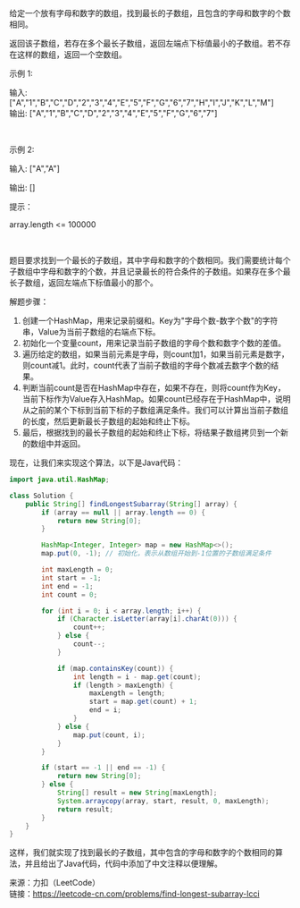 给定一个放有字母和数字的数组，找到最长的子数组，且包含的字母和数字的个数相同。                                 

返回该子数组，若存在多个最长子数组，返回左端点下标值最小的子数组。若不存在这样的数组，返回一个空数组。                                  

示例 1:                                

输入: ["A","1","B","C","D","2","3","4","E","5","F","G","6","7","H","I","J","K","L","M"]                           
输出: ["A","1","B","C","D","2","3","4","E","5","F","G","6","7"]            

​                                   

示例 2:                                

输入: ["A","A"]                             

输出: []                               

提示：                              

array.length <= 100000               

​                                 



题目要求找到一个最长的子数组，其中字母和数字的个数相同。我们需要统计每个子数组中字母和数字的个数，并且记录最长的符合条件的子数组。如果存在多个最长子数组，返回左端点下标值最小的那个。

解题步骤：
1. 创建一个HashMap，用来记录前缀和。Key为"字母个数-数字个数"的字符串，Value为当前子数组的右端点下标。
2. 初始化一个变量count，用来记录当前子数组的字母个数和数字个数的差值。
3. 遍历给定的数组，如果当前元素是字母，则count加1，如果当前元素是数字，则count减1。此时，count代表了当前子数组的字母个数减去数字个数的结果。
4. 判断当前count是否在HashMap中存在，如果不存在，则将count作为Key，当前下标作为Value存入HashMap。如果count已经存在于HashMap中，说明从之前的某个下标到当前下标的子数组满足条件。我们可以计算出当前子数组的长度，然后更新最长子数组的起始和终止下标。
5. 最后，根据找到的最长子数组的起始和终止下标，将结果子数组拷贝到一个新的数组中并返回。

现在，让我们来实现这个算法，以下是Java代码：

```java
import java.util.HashMap;

class Solution {
    public String[] findLongestSubarray(String[] array) {
        if (array == null || array.length == 0) {
            return new String[0];
        }

        HashMap<Integer, Integer> map = new HashMap<>();
        map.put(0, -1); // 初始化，表示从数组开始到-1位置的子数组满足条件

        int maxLength = 0;
        int start = -1;
        int end = -1;
        int count = 0;

        for (int i = 0; i < array.length; i++) {
            if (Character.isLetter(array[i].charAt(0))) {
                count++;
            } else {
                count--;
            }

            if (map.containsKey(count)) {
                int length = i - map.get(count);
                if (length > maxLength) {
                    maxLength = length;
                    start = map.get(count) + 1;
                    end = i;
                }
            } else {
                map.put(count, i);
            }
        }

        if (start == -1 || end == -1) {
            return new String[0];
        } else {
            String[] result = new String[maxLength];
            System.arraycopy(array, start, result, 0, maxLength);
            return result;
        }
    }
}
```

这样，我们就实现了找到最长的子数组，其中包含的字母和数字的个数相同的算法，并且给出了Java代码，代码中添加了中文注释以便理解。



来源：力扣（LeetCode）                           
链接：https://leetcode-cn.com/problems/find-longest-subarray-lcci